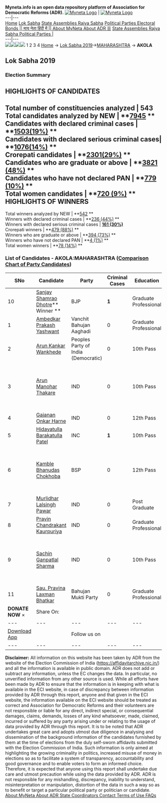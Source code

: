 **Myneta.info is an open data repository platform of Association for Democratic Reforms (ADR).**
[![Myneta Logo](https://www.myneta.info/lib/img/myneta-logo.png)](https://www.myneta.info/) | [![Myneta Logo](https://www.myneta.info/lib/img/adr-logo.png)](https://adrindia.org)  
---|---  
[Home](https://www.myneta.info/) [Lok Sabha](https://www.myneta.info/#ls "Lok Sabha") [ State Assemblies ](https://www.myneta.info/#sa "State Assemblies") [Rajya Sabha](https://www.myneta.info/#rs "Rajya Sabha") [Political Parties ](https://www.myneta.info/party "Political Parties") [ Electoral Bonds ](https://www.myneta.info/electoral_bonds "Electoral Bonds") [ || माय नेता हिंदी में || ](https://translate.google.co.in/translate?prev=hp&hl=en&js=y&u=www.myneta.info&sl=en&tl=hi&history_state0=) [ About MyNeta ](https://adrindia.org/content/about-myneta) [ About ADR ](https://adrindia.org/about-adr/who-we-are) [☰](javascript:void\(0\))
[ State Assemblies ](https://www.myneta.info/#sa "State Assemblies") [ Rajya Sabha ](https://www.myneta.info/#rs "Rajya Sabha") [ Political Parties ](https://www.myneta.info/party "Political Parties")
|   
---|---  
![](https://www.myneta.info/lib/img/banner/banner-1.png)![](https://www.myneta.info/lib/img/banner/banner-2.png)![](https://www.myneta.info/lib/img/banner/banner-3.png)![](https://www.myneta.info/lib/img/banner/banner-4.png)
1  2  3  4 
[Home](https://www.myneta.info/) → [Lok Sabha 2019](https://www.myneta.info/LokSabha2019/)→[MAHARASHTRA](https://www.myneta.info/LokSabha2019/index.php?action=show_constituencies&state_id=46) → **AKOLA**
### 
## Lok Sabha 2019
###  Election Summary 
HIGHLIGHTS OF CANDIDATES  
---  
Total number of constituencies analyzed |  543   
Total candidates analyzed by NEW | **[7945](https://www.myneta.info/LokSabha2019/index.php?action=summary&subAction=candidates_analyzed&sort=candidate#summary) **  
Candidates with declared criminal cases | **[1503(19%)](https://www.myneta.info/LokSabha2019/index.php?action=summary&subAction=crime&sort=candidate#summary) **  
Candidates with declared serious criminal cases| **[1076(14%)](https://www.myneta.info/LokSabha2019/index.php?action=summary&subAction=serious_crime&sort=candidate#summary) **  
Crorepati candidates | **[2301(29%)](https://www.myneta.info/LokSabha2019/index.php?action=summary&subAction=crorepati&sort=candidate#summary) **  
Candidates who are graduate or above | **[3821 (48%)](https://www.myneta.info/LokSabha2019/index.php?action=summary&subAction=education&sort=candidate#summary) **  
Candidates who have not declared PAN | **[779 (10%)](https://www.myneta.info/LokSabha2019/index.php?action=summary&subAction=without_pan&sort=candidate#summary) **  
Total women candidates | **[720 (9%)](https://www.myneta.info/LokSabha2019/index.php?action=summary&subAction=women_candidate&sort=candidate#summary) **  
HIGHLIGHTS OF WINNERS  
---  
Total winners analyzed by NEW | **[542](https://www.myneta.info/LokSabha2019/index.php?action=summary&subAction=winner_analyzed&sort=candidate#summary) **  
Winners with declared criminal cases | **[236 (44%)](https://www.myneta.info/LokSabha2019/index.php?action=summary&subAction=winner_crime&sort=candidate#summary) **  
Winners with declared serious criminal cases | **[161 (30%)](https://www.myneta.info/LokSabha2019/index.php?action=summary&subAction=winner_serious_crime&sort=candidate#summary)**  
Crorepati winners | **[479 (88%)](https://www.myneta.info/LokSabha2019/index.php?action=summary&subAction=winner_crorepati&sort=candidate#summary) **  
Winners who are graduate or above | **[394 (73%)](https://www.myneta.info/LokSabha2019/index.php?action=summary&subAction=winner_education&sort=candidate#summary) **  
Winners who have not declared PAN | **[4 (1%)](https://www.myneta.info/LokSabha2019/index.php?action=summary&subAction=winner_without_pan&sort=candidate#summary) **  
Total women winners | **[78 (14%)](https://www.myneta.info/LokSabha2019/index.php?action=summary&subAction=winner_women&sort=candidate#summary) **  
### List of Candidates - AKOLA:MAHARASHTRA ([Comparison Chart of Party Candidates](https://www.myneta.info/LokSabha2019/comparisonchart.php?constituency_id=692))
SNo | Candidate| Party| Criminal Cases| Education| Age| Total Assets| Liabilities  
---|---|---|---|---|---|---|---  
10  | [Sanjay Shamrao Dhotre](https://www.myneta.info/LokSabha2019/candidate.php?candidate_id=5440)** Winner ** | BJP | **1** | Graduate Professional| 60 | Rs 7,71,53,230 ~ 7 Crore+ | Rs 1,49,85,774 ~ 1 Crore+  
1  | [Ambedkar Prakash Yashwant](https://www.myneta.info/LokSabha2019/candidate.php?candidate_id=6360) | Vanchit Bahujan Aaghadi | 0 | Graduate Professional| 64 | Rs 5,87,22,916 ~ 5 Crore+ | Rs 0 ~   
2  | [Arun Kankar Wankhede](https://www.myneta.info/LokSabha2019/candidate.php?candidate_id=5442) | Peoples Party of India (Democratic) | 0 | 10th Pass| 63 | Rs 73,35,000 ~ 73 Lacs+ | Rs 1,25,000 ~ 1 Lacs+  
3  | [Arun Manohar Thakare](https://www.myneta.info/LokSabha2019/candidate.php?candidate_id=7306) | IND | 0 | 10th Pass| 61 | ![](https://myneta.info/image_v2.php?myneta_folder=LokSabha2019&candidate_id=7306&col=ta) | ![](https://myneta.info/image_v2.php?myneta_folder=LokSabha2019&candidate_id=7306&col=lia)  
4  | [Gajanan Onkar Harne](https://www.myneta.info/LokSabha2019/candidate.php?candidate_id=6359) | IND | 0 | 12th Pass| 50 | Rs 42,70,000 ~ 42 Lacs+ | Rs 0 ~   
5  | [Hidayatulla Barakatulla Patel](https://www.myneta.info/LokSabha2019/candidate.php?candidate_id=6357) | INC | **1** | 10th Pass| 60 | Rs 1,49,47,292 ~ 1 Crore+ | Rs 4,83,635 ~ 4 Lacs+  
6  | [Kamble Bhanudas Chokhoba](https://www.myneta.info/LokSabha2019/candidate.php?candidate_id=6358) | BSP | 0 | 12th Pass| 50 | ![](https://myneta.info/image_v2.php?myneta_folder=LokSabha2019&candidate_id=6358&col=ta) | ![](https://myneta.info/image_v2.php?myneta_folder=LokSabha2019&candidate_id=6358&col=lia)  
7  | [Murlidhar Lalsingh Pawar](https://www.myneta.info/LokSabha2019/candidate.php?candidate_id=5001) | IND | 0 | Post Graduate| 60 | Rs 47,71,400 ~ 47 Lacs+ | Rs 0 ~   
8  | [Pravin Chandrakant Kaurpuriya](https://www.myneta.info/LokSabha2019/candidate.php?candidate_id=5002) | IND | 0 | Graduate Professional| 44 | Rs 5,40,000 ~ 5 Lacs+ | Rs 0 ~   
9  | [Sachin Ganpatlal Sharma](https://www.myneta.info/LokSabha2019/candidate.php?candidate_id=5441) | IND | 0 | 10th Pass| 39 | ![](https://myneta.info/image_v2.php?myneta_folder=LokSabha2019&candidate_id=5441&col=ta) | ![](https://myneta.info/image_v2.php?myneta_folder=LokSabha2019&candidate_id=5441&col=lia)  
11  | [Sau. Pravina Laxman Bhatkar](https://www.myneta.info/LokSabha2019/candidate.php?candidate_id=5828) | Bahujan Mukti Party | 0 | Graduate Professional| 58 | Rs 1,67,26,329 ~ 1 Crore+ | Rs 12,00,000 ~ 12 Lacs+  
|  **DONATE NOW** × |  Share On:  | [](https://api.whatsapp.com/send?text=https%3A%2F%2Fmyneta.info%2Fpunjab2022%2Findex.php%3Faction%3Dshow_constituencies%26state_id%3D19) | [](https://www.facebook.com/sharer/sharer.php?u=https%3A%2F%2Fmyneta.info%2Fpunjab2022%2Findex.php%3Faction%3Dshow_constituencies%26state_id%3D19) | [](https://twitter.com/share?url=https%3A%2F%2Fmyneta.info%2Fpunjab2022%2Findex.php%3Faction%3Dshow_constituencies%26state_id%3D19)  
---|---|---|---|---  
| [ Download App ](https://play.google.com/store/apps/details?id=com.webrosoft.myneta1&pcampaignid=pcampaignidMKT-Other-global-all-co-prtnr-py-PartBadge-Mar2515-1) | [](https://play.google.com/store/apps/details?id=com.webrosoft.myneta1&pcampaignid=pcampaignidMKT-Other-global-all-co-prtnr-py-PartBadge-Mar2515-1) |  Follow us on  | [](https://www.facebook.com/adrindia.org/) | [](https://twitter.com/adrspeaks) | [](https://groups.google.com/g/national-election-watch?hl=en&pli=1) | [](https://www.instagram.com/adrspeaks/) | [](https://www.youtube.com/user/adrspeaks) | [](https://sharechat.com/profile/adrspeaks)  
---|---|---|---|---|---|---|---|---  
**Disclaimer:** All information on this website has been taken by ADR from the website of the Election Commission of India (https://affidavitarchive.nic.in/) and all the information is available in public domain. ADR does not add or subtract any information, unless the EC changes the data. In particular, no unverified information from any other source is used. While all efforts have been made by ADR to ensure that the information is in keeping with what is available in the ECI website, in case of discrepancy between information provided by ADR through this report, anyone and that given in the ECI website, the information available on the ECI website should be treated as correct and Association for Democratic Reforms and their volunteers are not responsible or liable for any direct, indirect special, or consequential damages, claims, demands, losses of any kind whatsoever, made, claimed, incurred or suffered by any party arising under or relating to the usage of data provided by ADR through this report. It is to be noted that ADR undertakes great care and adopts utmost due diligence in analysing and dissemination of the background information of the candidates furnished by them at the time of elections from the duly self-sworn affidavits submitted with the Election Commission of India. Such information is only aimed at highlighting the growing criminality in politics, increased misuse of money in elections so as to facilitate a system of transparency, accountability and good governance and to enable voters to form an informed choice. Therefore, it is expected that anyone using this report shall undertake due care and utmost precaution while using the data provided by ADR. ADR is not responsible for any mishandling, discrepancy, inability to understand, misinterpretation or manipulation, distortion of the data in such a way so as to benefit or target a particular political party or politician or candidate. 
[ About MyNeta ](https://adrindia.org/content/about-myneta) [ About ADR ](https://adrindia.org/about-adr/who-we-are) [ State Coordinators ](https://adrindia.org/about-adr/state-coordinators) [ Contact ](https://adrindia.org/contact-us) [ Terms of Use ](https://adrindia.org/content/adr-terms-use) [ FAQs ](https://adrindia.org/content/faqs)

